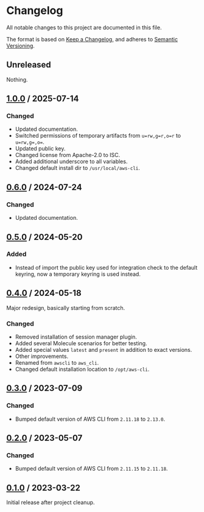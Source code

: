 # Changelog

All notable changes to this project are documented in this file.

The format is based on [Keep a Changelog](https://keepachangelog.com/en/1.1.0),
and adheres to [Semantic Versioning](https://semver.org/spec/v2.0.0).

## Unreleased

Nothing.

## [1.0.0](https://github.com/trallnag/ansible-role-aws-cli/compare/v0.6.0...v1.0.0) / 2025-07-14

### Changed

- Updated documentation.
- Switched permissions of temporary artifacts from `u=rw,g=r,o=r` to
  `u=rw,g=,o=`.
- Updated public key.
- Changed license from Apache-2.0 to ISC.
- Added additional underscore to all variables.
- Changed default install dir to `/usr/local/aws-cli`.

## [0.6.0](https://github.com/trallnag/ansible-role-aws-cli/compare/v0.5.0...v0.6.0) / 2024-07-24

### Changed

- Updated documentation.

## [0.5.0](https://github.com/trallnag/ansible-role-aws-cli/compare/v0.4.0...v0.5.0) / 2024-05-20

### Added

- Instead of import the public key used for integration check to the default
  keyring, now a temporary keyring is used instead.

## [0.4.0](https://github.com/trallnag/ansible-role-aws-cli/compare/v0.3.0...v0.4.0) / 2024-05-18

Major redesign, basically starting from scratch.

### Changed

- Removed installation of session manager plugin.
- Added several Molecule scenarios for better testing.
- Added special values `latest` and `present` in addition to exact versions.
- Other improvements.
- Renamed from `awscli` to `aws_cli`.
- Changed default installation location to `/opt/aws-cli`.

## [0.3.0](https://github.com/trallnag/ansible-role-aws-cli/compare/v0.2.0...v0.3.0) / 2023-07-09

### Changed

- Bumped default version of AWS CLI from `2.11.18` to `2.13.0`.

## [0.2.0](https://github.com/trallnag/ansible-role-aws-cli/compare/v0.1.0...v0.2.0) / 2023-05-07

### Changed

- Bumped default version of AWS CLI from `2.11.15` to `2.11.18`.

## [0.1.0](https://github.com/trallnag/ansible-role-aws-cli/compare/0f0c4a8a6659cf59e205e9993b2b237bebce7005...v0.1.0) / 2023-03-22

Initial release after project cleanup.
